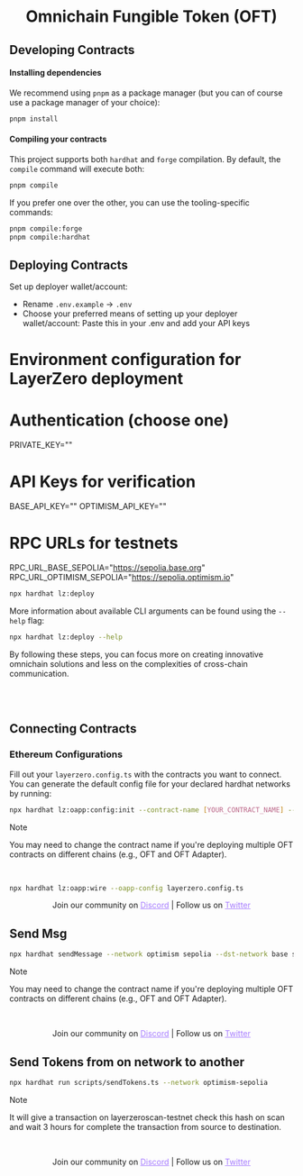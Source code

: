 
<h1 align="center">Omnichain Fungible Token (OFT)</h1>



## Developing Contracts

#### Installing dependencies

We recommend using `pnpm` as a package manager (but you can of course use a package manager of your choice):

```bash
pnpm install
```

#### Compiling your contracts

This project supports both `hardhat` and `forge` compilation. By default, the `compile` command will execute both:

```bash
pnpm compile
```

If you prefer one over the other, you can use the tooling-specific commands:

```bash
pnpm compile:forge
pnpm compile:hardhat
```





## Deploying Contracts

Set up deployer wallet/account:

- Rename `.env.example` -> `.env`
- Choose your preferred means of setting up your deployer wallet/account:
  Paste this in your .env and add your API keys
# Environment configuration for LayerZero deployment

# Authentication (choose one)
PRIVATE_KEY=""

# API Keys for verification
BASE_API_KEY=""
OPTIMISM_API_KEY=""

# RPC URLs for testnets
RPC_URL_BASE_SEPOLIA="https://sepolia.base.org"
RPC_URL_OPTIMISM_SEPOLIA="https://sepolia.optimism.io"


```bash
npx hardhat lz:deploy
```

More information about available CLI arguments can be found using the `--help` flag:

```bash
npx hardhat lz:deploy --help
```

By following these steps, you can focus more on creating innovative omnichain solutions and less on the complexities of cross-chain communication.

<br></br>

## Connecting Contracts

### Ethereum Configurations

Fill out your `layerzero.config.ts` with the contracts you want to connect. You can generate the default config file for your declared hardhat networks by running:

```bash
npx hardhat lz:oapp:config:init --contract-name [YOUR_CONTRACT_NAME] --oapp-config [CONFIG_NAME]
```

> [!NOTE]
> You may need to change the contract name if you're deploying multiple OFT contracts on different chains (e.g., OFT and OFT Adapter).

<br>




```bash
npx hardhat lz:oapp:wire --oapp-config layerzero.config.ts
```

<p align="center">
  Join our community on <a href="https://discord-layerzero.netlify.app/discord" style="color: #a77dff">Discord</a> | Follow us on <a href="https://twitter.com/LayerZero_Labs" style="color: #a77dff">Twitter</a>
</p>

## Send Msg




```bash
npx hardhat sendMessage --network optimism sepolia --dst-network base sepolia --message "Hello Omnichain World (sent from OP)"
```

> [!NOTE]
> You may need to change the contract name if you're deploying multiple OFT contracts on different chains (e.g., OFT and OFT Adapter).

<br>



<p align="center">
  Join our community on <a href="https://discord-layerzero.netlify.app/discord" style="color: #a77dff">Discord</a> | Follow us on <a href="https://twitter.com/LayerZero_Labs" style="color: #a77dff">Twitter</a>
</p>

## Send Tokens from on network to another




```bash
npx hardhat run scripts/sendTokens.ts --network optimism-sepolia
```

> [!NOTE]
> It will give a transaction on layerzeroscan-testnet check this hash on scan and wait 3 hours for complete the transaction from source to destination.

<br>



<p align="center">
  Join our community on <a href="https://discord-layerzero.netlify.app/discord" style="color: #a77dff">Discord</a> | Follow us on <a href="https://twitter.com/LayerZero_Labs" style="color: #a77dff">Twitter</a>
</p>


